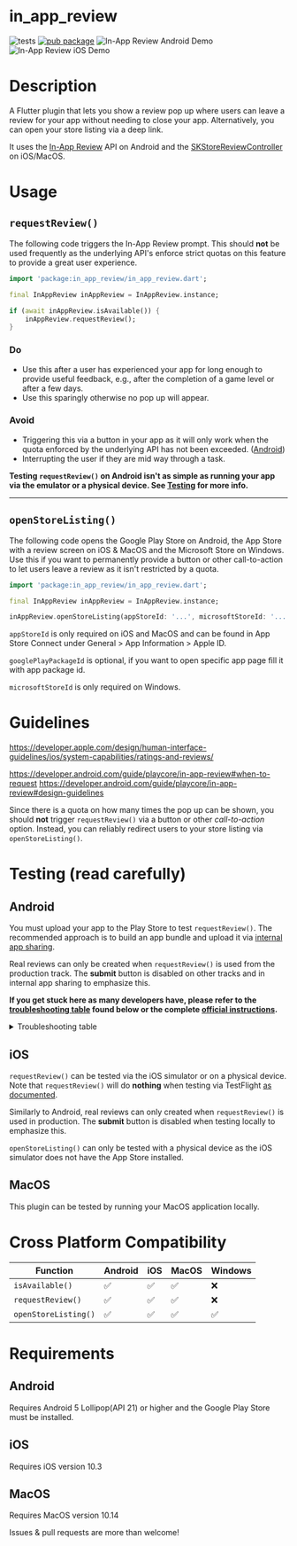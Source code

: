 # in_app_review

![tests](https://github.com/britannio/in_app_review/workflows/tests/badge.svg?branch=master)
[![pub package](https://img.shields.io/pub/v/in_app_review.svg)](https://pub.dartlang.org/packages/in_app_review) ![In-App Review Android Demo](https://raw.githubusercontent.com/britannio/in_app_review/master/in_app_review/screenshots/android.jpg)
![In-App Review iOS Demo](https://raw.githubusercontent.com/britannio/in_app_review/master/in_app_review/screenshots/ios.png)

# Description

A Flutter plugin that lets you show a review pop up where users can leave a review for your app without needing to close your app. Alternatively, you can open your store listing via a deep link.

It uses the [In-App Review](https://developer.android.com/guide/playcore/in-app-review) API on Android and the [SKStoreReviewController](https://developer.apple.com/documentation/storekit/skstorereviewcontroller) on iOS/MacOS.

# Usage

## `requestReview()`

The following code triggers the In-App Review prompt. This should **not** be used frequently as the underlying API's enforce strict quotas on this feature to provide a great user experience.

```dart
import 'package:in_app_review/in_app_review.dart';

final InAppReview inAppReview = InAppReview.instance;

if (await inAppReview.isAvailable()) {
    inAppReview.requestReview();
}
```

### Do

- Use this after a user has experienced your app for long enough to provide useful feedback, e.g., after the completion of a game level or after a few days.
- Use this sparingly otherwise no pop up will appear.

### Avoid

- Triggering this via a button in your app as it will only work when the quota enforced by the underlying API has not been exceeded. ([Android](https://developer.android.com/guide/playcore/in-app-review#quotas))
- Interrupting the user if they are mid way through a task.

**Testing `requestReview()` on Android isn't as simple as running your app via the emulator or a physical device. See [Testing](#testing-read-carefully) for more info.**

---

## `openStoreListing()`

The following code opens the Google Play Store on Android, the App Store with a review screen on iOS & MacOS and the Microsoft Store on Windows. Use this if you want to permanently provide a button or other call-to-action to let users leave a review as it isn't restricted by a quota.

```dart
import 'package:in_app_review/in_app_review.dart';

final InAppReview inAppReview = InAppReview.instance;

inAppReview.openStoreListing(appStoreId: '...', microsoftStoreId: '...');
```

`appStoreId` is only required on iOS and MacOS and can be found in App Store Connect under General > App Information > Apple ID.

`googlePlayPackageId` is optional, if you want to open specific app page fill it with app package id.

`microsoftStoreId` is only required on Windows.

# Guidelines
<https://developer.apple.com/design/human-interface-guidelines/ios/system-capabilities/ratings-and-reviews/>

<https://developer.android.com/guide/playcore/in-app-review#when-to-request>
<https://developer.android.com/guide/playcore/in-app-review#design-guidelines>

Since there is a quota on how many times the pop up can be shown, you should **not** trigger `requestReview()` via a button or other *call-to-action* option. Instead, you can reliably redirect users to your store listing via `openStoreListing()`.

# Testing (read carefully)

## Android

You must upload your app to the Play Store to test `requestReview()`. The recommended approach is to build an app bundle and upload it via [internal app sharing](https://play.google.com/apps/publish/internalappsharing/).

Real reviews can only be created when `requestReview()` is used from the production track. The **submit** button is disabled on other tracks and in internal app sharing to emphasize this.

**If you get stuck here as many developers have, please refer to the [troubleshooting table](https://developer.android.com/guide/playcore/in-app-review/test#troubleshooting) found below or the complete [official instructions](https://developer.android.com/guide/playcore/in-app-review/test).**

<details>
<summary>Troubleshooting table</summary>
  
| Issue | Solution |
|-------|----------|
| Your app is not published yet in the Play Store.	                                    | Your app doesn't have to be published to test, but your app's **applicationID** must be available at least in the internal testing track.
| The user account can't review the app.	                                            | Your app must be in the user's Google Play library. To add your app to the user's library, download your app from the Play Store using that user's account.
| The primary account is not selected in the Play Store.	                            | When multiple accounts are available in the device, ensure that the primary account is the one selected in the Play Store.
| The user account is protected (for example, with enterprise accounts).	            | Use a Gmail account instead.
| The user has already reviewed the app.                                                | Delete the review directly from Play Store.
| The quota has been reached.	                                                        | Use an [internal test track](https://developer.android.com/guide/playcore/in-app-review/test#internal-test-track) or [internal app sharing](https://developer.android.com/guide/playcore/in-app-review/test#internal-app-sharing).
| There is an issue with the Google Play Store or Google Play Services on the device.   | This commonly occurs when the Play Store was sideloaded onto the device. Use a different device that has a valid version of the Play Store and Google Play Services.
  
</details>

## iOS

`requestReview()` can be tested via the iOS simulator or on a physical device.
Note that `requestReview()` will do **nothing** when testing via TestFlight [as documented](https://developer.apple.com/documentation/storekit/skstorereviewcontroller/3566727-requestreview#4278434).

Similarly to Android, real reviews can only created when `requestReview()` is used in production. The **submit** button is disabled when testing locally to emphasize this.


`openStoreListing()` can only be tested with a physical device as the iOS simulator does not have the App Store installed.

## MacOS

This plugin can be tested by running your MacOS application locally.

# Cross Platform Compatibility

| Function             | Android | iOS | MacOS | Windows |
|----------------------|---------|-----|-------|--------------|
| `isAvailable()`      | ✅       | ✅   | ✅     | ❌            |
| `requestReview()`    | ✅       | ✅   | ✅     | ❌            |
| `openStoreListing()` | ✅       | ✅   | ✅     | ✅            |

# Requirements

## Android

Requires Android 5 Lollipop(API 21) or higher and the Google Play Store must be installed.

## iOS

Requires iOS version 10.3

## MacOS

Requires MacOS version 10.14

Issues & pull requests are more than welcome!
